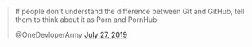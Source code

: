 <blockquote class="twitter-tweet"><p lang="en" dir="ltr">If people don&#39;t understand the difference between Git and GitHub, tell them to think about it as Porn and PornHub</p>@OneDevloperArmy <a href="https://twitter.com/OneDevloperArmy/status/1155238413131534337?ref_src=twsrc%5Etfw">July 27, 2019</a></blockquote>


<aside class="notes">
</aside>
